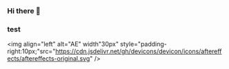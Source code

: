 ### Hi there 👋

### test 

<img align="left" alt="AE" width"30px" style="padding-right:10px;"src="https://cdn.jsdelivr.net/gh/devicons/devicon/icons/aftereffects/aftereffects-original.svg" />
<br />
#
          
